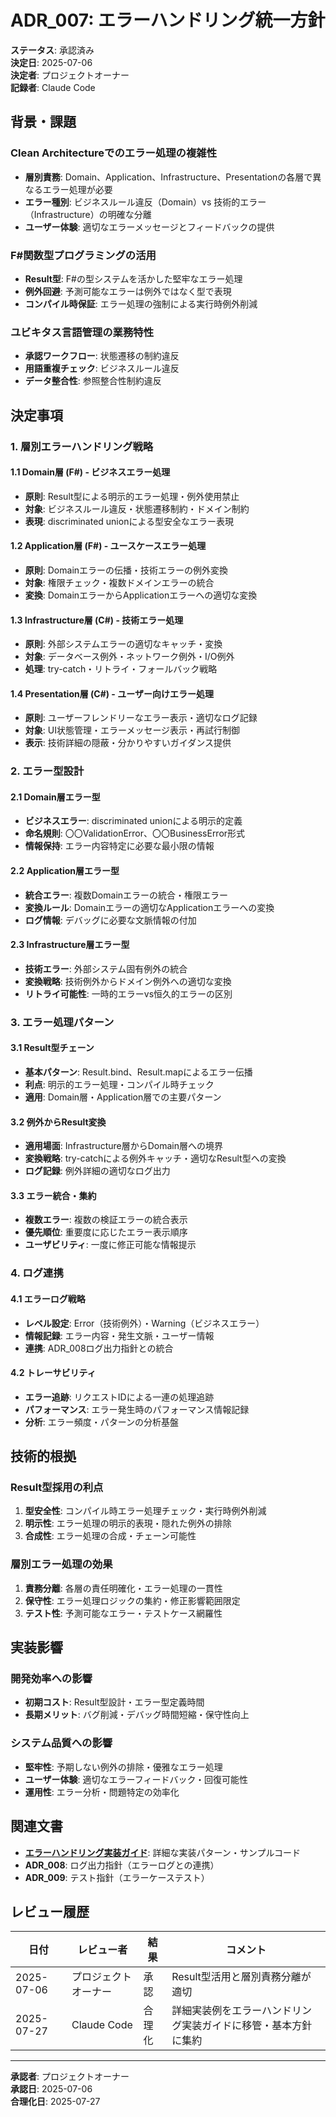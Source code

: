 # ADR_007: エラーハンドリング統一方針

**ステータス**: 承認済み  
**決定日**: 2025-07-06  
**決定者**: プロジェクトオーナー  
**記録者**: Claude Code  

## 背景・課題

### Clean Architectureでのエラー処理の複雑性
- **層別責務**: Domain、Application、Infrastructure、Presentationの各層で異なるエラー処理が必要
- **エラー種別**: ビジネスルール違反（Domain）vs 技術的エラー（Infrastructure）の明確な分離
- **ユーザー体験**: 適切なエラーメッセージとフィードバックの提供

### F#関数型プログラミングの活用
- **Result型**: F#の型システムを活かした堅牢なエラー処理
- **例外回避**: 予測可能なエラーは例外ではなく型で表現
- **コンパイル時保証**: エラー処理の強制による実行時例外削減

### ユビキタス言語管理の業務特性
- **承認ワークフロー**: 状態遷移の制約違反
- **用語重複チェック**: ビジネスルール違反
- **データ整合性**: 参照整合性制約違反

## 決定事項

### 1. 層別エラーハンドリング戦略

#### 1.1 Domain層 (F#) - ビジネスエラー処理
- **原則**: Result型による明示的エラー処理・例外使用禁止
- **対象**: ビジネスルール違反・状態遷移制約・ドメイン制約
- **表現**: discriminated unionによる型安全なエラー表現

#### 1.2 Application層 (F#) - ユースケースエラー処理
- **原則**: Domainエラーの伝播・技術エラーの例外変換
- **対象**: 権限チェック・複数ドメインエラーの統合
- **変換**: DomainエラーからApplicationエラーへの適切な変換

#### 1.3 Infrastructure層 (C#) - 技術エラー処理
- **原則**: 外部システムエラーの適切なキャッチ・変換
- **対象**: データベース例外・ネットワーク例外・I/O例外
- **処理**: try-catch・リトライ・フォールバック戦略

#### 1.4 Presentation層 (C#) - ユーザー向けエラー処理
- **原則**: ユーザーフレンドリーなエラー表示・適切なログ記録
- **対象**: UI状態管理・エラーメッセージ表示・再試行制御
- **表示**: 技術詳細の隠蔽・分かりやすいガイダンス提供

### 2. エラー型設計

#### 2.1 Domain層エラー型
- **ビジネスエラー**: discriminated unionによる明示的定義
- **命名規則**: 〇〇ValidationError、〇〇BusinessError形式
- **情報保持**: エラー内容特定に必要な最小限の情報

#### 2.2 Application層エラー型
- **統合エラー**: 複数Domainエラーの統合・権限エラー
- **変換ルール**: Domainエラーの適切なApplicationエラーへの変換
- **ログ情報**: デバッグに必要な文脈情報の付加

#### 2.3 Infrastructure層エラー型
- **技術エラー**: 外部システム固有例外の統合
- **変換戦略**: 技術例外からドメイン例外への適切な変換
- **リトライ可能性**: 一時的エラーvs恒久的エラーの区別

### 3. エラー処理パターン

#### 3.1 Result型チェーン
- **基本パターン**: Result.bind、Result.mapによるエラー伝播
- **利点**: 明示的エラー処理・コンパイル時チェック
- **適用**: Domain層・Application層での主要パターン

#### 3.2 例外からResult変換
- **適用場面**: Infrastructure層からDomain層への境界
- **変換戦略**: try-catchによる例外キャッチ・適切なResult型への変換
- **ログ記録**: 例外詳細の適切なログ出力

#### 3.3 エラー統合・集約
- **複数エラー**: 複数の検証エラーの統合表示
- **優先順位**: 重要度に応じたエラー表示順序
- **ユーザビリティ**: 一度に修正可能な情報提示

### 4. ログ連携

#### 4.1 エラーログ戦略
- **レベル設定**: Error（技術例外）・Warning（ビジネスエラー）
- **情報記録**: エラー内容・発生文脈・ユーザー情報
- **連携**: ADR_008ログ出力指針との統合

#### 4.2 トレーサビリティ
- **エラー追跡**: リクエストIDによる一連の処理追跡
- **パフォーマンス**: エラー発生時のパフォーマンス情報記録
- **分析**: エラー頻度・パターンの分析基盤

## 技術的根拠

### Result型採用の利点
1. **型安全性**: コンパイル時エラー処理チェック・実行時例外削減
2. **明示性**: エラー処理の明示的表現・隠れた例外の排除
3. **合成性**: エラー処理の合成・チェーン可能性

### 層別エラー処理の効果
1. **責務分離**: 各層の責任明確化・エラー処理の一貫性
2. **保守性**: エラー処理ロジックの集約・修正影響範囲限定
3. **テスト性**: 予測可能なエラー・テストケース網羅性

## 実装影響

### 開発効率への影響
- **初期コスト**: Result型設計・エラー型定義時間
- **長期メリット**: バグ削減・デバッグ時間短縮・保守性向上

### システム品質への影響
- **堅牢性**: 予期しない例外の排除・優雅なエラー処理
- **ユーザー体験**: 適切なエラーフィードバック・回復可能性
- **運用性**: エラー分析・問題特定の効率化

## 関連文書

- **[エラーハンドリング実装ガイド](/Doc/08_Organization/Rules/エラーハンドリング実装ガイド.md)**: 詳細な実装パターン・サンプルコード
- **ADR_008**: ログ出力指針（エラーログとの連携）
- **ADR_009**: テスト指針（エラーケーステスト）

## レビュー履歴

| 日付 | レビュー者 | 結果 | コメント |
|------|------------|------|----------|
| 2025-07-06 | プロジェクトオーナー | 承認 | Result型活用と層別責務分離が適切 |
| 2025-07-27 | Claude Code | 合理化 | 詳細実装例をエラーハンドリング実装ガイドに移管・基本方針に集約 |

---

**承認者**: プロジェクトオーナー  
**承認日**: 2025-07-06  
**合理化日**: 2025-07-27
